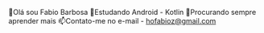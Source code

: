 👋Olá sou Fabio Barbosa
👀Estudando Android - Kotlin
🙌Procurando sempre aprender mais
📫Contato-me no e-mail - hofabioz@gmail.com
